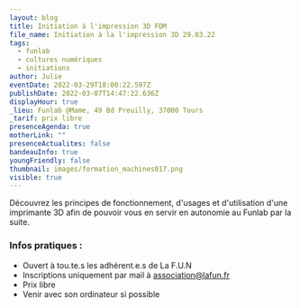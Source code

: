 ```yaml
---
layout: blog
title: Initiation à l'impression 3D FDM
file_name: Initiation à la l'impression 3D 29.03.22
tags:
  - funlab
  - cultures numériques
  - initiations
author: Julie
eventDate: 2022-03-29T18:00:22.597Z
publishDate: 2022-03-07T14:47:22.636Z
displayHour: true
_lieu: Funlab @Mame, 49 Bd Preuilly, 37000 Tours
_tarif: prix libre
presenceAgenda: true
motherLink: ""
presenceActualites: false
bandeauInfo: true
youngFriendly: false
thumbnail: images/formation_machines017.png
visible: true
---
```

Découvrez les principes de fonctionnement, d'usages et d'utilisation d'une imprimante 3D afin de pouvoir vous en servir en autonomie au Funlab par la suite.

### Infos pratiques :

* Ouvert à tou.te.s les adhérent.e.s de La F.U.N
* Inscriptions uniquement par mail à association@lafun.fr
* Prix libre 
* Venir avec son ordinateur si possible